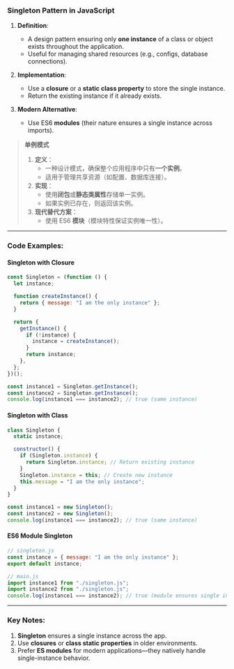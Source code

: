### Singleton Pattern in JavaScript

<audio src="..\..\mp3\Definition_  A  (3).mp3"></audio>

1. **Definition**:  
   - A design pattern ensuring only **one instance** of a class or object exists throughout the application.  
   - Useful for managing shared resources (e.g., configs, database connections).  

2. **Implementation**:  
   - Use a **closure** or a **static class property** to store the single instance.  
   - Return the existing instance if it already exists.

3. **Modern Alternative**:  
   - Use ES6 **modules** (their nature ensures a single instance across imports).

> **单例模式**  
>
> <audio src="..\..\mp3\定义：  一种设计模式，确保整.mp3"></audio>
>
> 1. **定义**：  
>    - 一种设计模式，确保整个应用程序中只有**一个实例**。  
>    - 适用于管理共享资源（如配置、数据库连接）。  
> 2. **实现**：  
>    - 使用**闭包**或**静态类属性**存储单一实例。  
>    - 如果实例已存在，则返回该实例。  
> 3. **现代替代方案**：  
>    - 使用 ES6 **模块**（模块特性保证实例唯一性）。

---

### Code Examples:

#### **Singleton with Closure**

<audio src="..\..\mp3\这段代码展示了单例模式的实现，.mp3"></audio>

```javascript
const Singleton = (function () {
  let instance;

  function createInstance() {
    return { message: "I am the only instance" };
  }

  return {
    getInstance() {
      if (!instance) {
        instance = createInstance();
      }
      return instance;
    },
  };
})();

const instance1 = Singleton.getInstance();
const instance2 = Singleton.getInstance();
console.log(instance1 === instance2); // true (same instance)
```

#### **Singleton with Class**

<audio src="..\..\mp3\这段代码展示了通过ES6类实现.mp3"></audio>

```javascript
class Singleton {
  static instance;

  constructor() {
    if (Singleton.instance) {
      return Singleton.instance; // Return existing instance
    }
    Singleton.instance = this; // Create new instance
    this.message = "I am the only instance";
  }
}

const instance1 = new Singleton();
const instance2 = new Singleton();
console.log(instance1 === instance2); // true (same instance)
```

#### **ES6 Module Singleton**

<audio src="..\..\mp3\这段代码展示了使用ES模块实现.mp3"></audio>

```javascript
// singleton.js
const instance = { message: "I am the only instance" };
export default instance;

// main.js
import instance1 from "./singleton.js";
import instance2 from "./singleton.js";
console.log(instance1 === instance2); // true (module ensures single instance)
```

---

### Key Notes:

<audio src="..\..\mp3\1. __Singleton_.mp3"></audio>

1. **Singleton** ensures a single instance across the app.  
2. Use **closures** or **class static properties** in older environments.  
3. Prefer **ES modules** for modern applications—they natively handle single-instance behavior.